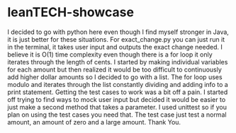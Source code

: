 # leanTECH-showcase
I decided to go with python here even though I find myself stronger in Java, it is just better for these situations. For exact_change.py you can just run it in the terminal, it takes user input and outputs the exact change needed. I believe it is O(1) time complexity even though there is a for loop it only iterates through the length of cents. I started by making individual variables for each amount but then realized it would be too difficult to continuously add higher dollar amounts so I decided to go with a list. The for loop uses modulo and iterates through the list constantly dividing and adding info to a print statement. Getting the test cases to work was a bit off a pain. I started off trying to find ways to mock user input but decided it would be easier to just make a second method that takes a parameter. I used unittest so if you plan on using the test cases you need that. The test case just test a normal amount, an amount of zero and a large amount. Thank You.
